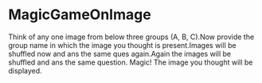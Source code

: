 # MagicGameOnImage
Think of any one image from below three groups (A, B, C).Now provide the group name in which the image you thought is present.Images will be shuffled now and ans the same ques again.Again the images will be shuffled and ans the same question.
Magic! The image you thought will be displayed.
